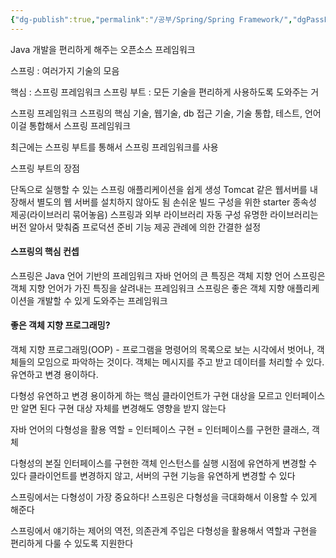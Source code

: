 ```yaml
---
{"dg-publish":true,"permalink":"/공부/Spring/Spring Framework/","dgPassFrontmatter":true}
---
```


Java 개발을 편리하게 해주는 오픈소스 프레임워크

스프링 : 여러가지 기술의 모음

핵심 : 스프링 프레임워크
스프링 부트 : 모든 기술을 편리하게 사용하도록 도와주는 거

스프링 프레임워크
스프링의 핵심 기술, 웹기술, db 접근 기술, 기술 통합, 테스트, 언어
이걸 통합해서 스프링 프레임워크

최근에는 스프링 부트를 통해서 스프링 프레임워크를 사용

스프링 부트의 장점

단독으로 실행할 수 있는 스프링 애플리케이션을 쉽게 생성
Tomcat 같은 웹서버를 내장해서 별도의 웹 서버를 설치하지 않아도 됨
손쉬운 빌드 구성을 위한 starter 종속성 제공(라이브러리 묶어놓음)
스프링과 외부 라이브러리 자동 구성
유명한 라이브러리는 버전 알아서 맞춰줌
프로덕션 준비 기능 제공
관례에 의한 간결한 설정

#### 스프링의 핵심 컨셉
스프링은 Java 언어 기반의 프레임워크
자바 언어의 큰 특징은 객체 지향 언어
스프링은 객체 지향 언어가 가진 특징을 살려내는 프레임워크
스프링은 좋은 객체 지향 애플리케이션을 개발할 수 있게 도와주는 프레임워크

#### 좋은 객체 지향 프로그래밍?
객체 지향 프로그래밍(OOP) - 프로그램을 명령어의 목록으로 보는 시각에서 벗어나, 객체들의 모임으로 파악하는 것이다. 객체는 메시지를 주고 받고 데이터를 처리할 수 있다. 유연하고 변경 용이하다.

다형성
유연하고 변경 용이하게 하는 핵심
클라이언트가 구현 대상을 모르고 인터페이스만 알면 된다
구현 대상 자체를 변경해도 영향을 받지 않는다

자바 언어의 다형성을 활용
역할  = 인터페이스
구현 = 인터페이스를 구현한 클래스, 객체

다형성의 본질
인터페이스를 구현한 객체 인스턴스를 실행 시점에 유연하게 변경할 수 있다
클라이언트를 변경하지 않고, 서버의 구현 기능을 유연하게 변경할 수 있다

스프링에서는 다형성이 가장 중요하다!
스프링은 다형성을 극대화해서 이용할 수 있게 해준다

스프링에서 얘기하는 제어의 역전, 의존관계 주입은 다형성을 활용해서 역할과 구현을 편리하게 다룰 수 있도록 지원한다